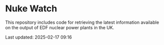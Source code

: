 # Nuke Watch

This repository includes code for retrieving the latest information available on the output of EDF nuclear power plants in the UK.

Last updated: 2025-02-17 09:16